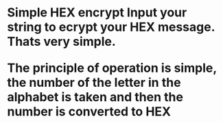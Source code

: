<h1>Simple HEX encrypt</h>
Input your string to ecrypt your HEX message. Thats very simple. <p>The principle of operation is simple, the number of the letter in the alphabet is taken and then the number is converted to HEX  
